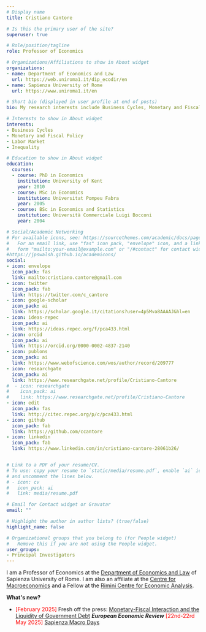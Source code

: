 ```yaml
---
# Display name
title: Cristiano Cantore

# Is this the primary user of the site?
superuser: true

# Role/position/tagline
role: Professor of Economics

# Organizations/Affiliations to show in About widget
organizations:
- name: Department of Economics and Law
  url: https://web.uniroma1.it/dip_ecodir/en
- name: Sapienza University of Rome
  url: https://www.uniroma1.it/en

# Short bio (displayed in user profile at end of posts)
bio: My research interests include Business Cycles, Monetary and Fiscal Policy, Labour Market and Inequality.

# Interests to show in About widget
interests:
- Business Cycles
- Monetary and Fiscal Policy
- Labor Market
- Inequality

# Education to show in About widget
education:
  courses:
  - course: PhD in Economics
    institution: University of Kent
    year: 2010
  - course: MSc in Economics
    institution: Universitat Pompeu Fabra
    year: 2005
  - course: BSc in Economics and Statistics
    institution: Università Commerciale Luigi Bocconi
    year: 2004

# Social/Academic Networking
# For available icons, see: https://sourcethemes.com/academic/docs/page-builder/#icons
#   For an email link, use "fas" icon pack, "envelope" icon, and a link in the
#   form "mailto:your-email@example.com" or "/#contact" for contact widget.
#https://jpswalsh.github.io/academicons/
social:
- icon: envelope
  icon_pack: fas
  link: mailto:cristiano.cantore@gmail.com
- icon: twitter
  icon_pack: fab
  link: https://twitter.com/c_cantore
- icon: google-scholar
  icon_pack: ai
  link: https://scholar.google.it/citations?user=4p5Mva8AAAAJ&hl=en
- icon: ideas-repec
  icon_pack: ai
  link: https://ideas.repec.org/f/pca433.html
- icon: orcid
  icon_pack: ai
  link: https://orcid.org/0000-0002-4837-2140
- icon: publons
  icon_pack: ai
  link: https://www.webofscience.com/wos/author/record/209777
- icon: researchgate
  icon_pack: ai
  link: https://www.researchgate.net/profile/Cristiano-Cantore
#  - icon: researchgate
#    icon_pack: ai
#    link: https://www.researchgate.net/profile/Cristiano-Cantore
- icon: edit
  icon_pack: fas
  link: http://citec.repec.org/p/c/pca433.html
- icon: github
  icon_pack: fab
  link: https://github.com/ccantore
- icon: linkedin
  icon_pack: fab
  link: https://www.linkedin.com/in/cristiano-cantore-28061b26/


# Link to a PDF of your resume/CV.
# To use: copy your resume to `static/media/resume.pdf`, enable `ai` icons in `params.toml`,
# and uncomment the lines below.
# - icon: cv
#   icon_pack: ai
#   link: media/resume.pdf

# Email for Contact widget or Gravatar
email: ""

# Highlight the author in author lists? (true/false)
highlight_name: false

# Organizational groups that you belong to (for People widget)
#   Remove this if you are not using the People widget.
user_groups:
- Principal Investigators
---
```


I am a Professor of Economics at the [Department of Economics and Law](https://web.uniroma1.it/dip_ecodir/en) of Sapienza University of Rome.
I am also an affiliate at the [Centre for Macroeconomics](https://www.lse.ac.uk/CFM/about/people) and a Fellow at the [Rimini Centre for Economic Analysis](https://www.rcea.world/home).

**What's new?**

<!-- - <span style="color:red">[Deadline May 5th 2024]</span> Sailing the Macro [Call for Papers](https://sailingthemacro.com)--->
- <span style="color:red">[February 2025]</span> Fresh off the press: [Monetary-Fiscal Interaction and the Liquidity of Government Debt](https://www.sciencedirect.com/science/article/pii/S0014292125000297) ***European Economic Review***
<span style="color:red">[22nd-22rd May 2025]</span> [Sapienza Macro Days](https://www.dropbox.com/scl/fi/u0xkt3dqiu2nq1mqjsvce/workshop_22-23-May_Sapienza.pdf?rlkey=6yo243fw9efzz18vducsu98si&dl=0) 








<!--- {{< icon name="download" pack="fas" >}} Download my {{< staticref "media/demo_resume.pdf" "newtab" >}}resumé{{< /staticref >}}. --->
